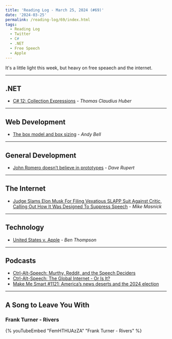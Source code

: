 ```yaml
---
title: 'Reading Log - March 25, 2024 (#69)'
date: '2024-03-25'
permalink: /reading-log/69/index.html
tags:
  - Reading Log
  - Twitter
  - C#
  - .NET
  - Free Speech
  - Apple
---
```


It's a little light this week, but heavy on free speaech and the internet.
<!-- excerpt -->

---

## .NET

- [C# 12: Collection Expressions](https://www.thomasclaudiushuber.com/2024/03/19/csharp-12-collection-expressions/) - *Thomas Claudius Huber*

---

## Web Development

- [The box model and box sizing](https://piccalil.li/blog/the-box-model-and-box-sizing/) - *Andy Bell*

---

## General Development

- [John Romero doesn’t believe in prototypes](https://daverupert.com/2024/03/romero-doesnt-like-prototypes/) - *Dave Rupert*

---

## The Internet

- [Judge Slams Elon Musk For Filing Vexatious SLAPP Suit Against Critic, Calling Out How It Was Designed To Suppress Speech](https://www.techdirt.com/2024/03/25/judge-slams-elon-musk-for-filing-vexatious-slapp-suit-against-critic-calling-out-how-it-was-designed-to-suppress-speech/) - *Mike Masnick*

---

## Technology

- [United States v. Apple](https://stratechery.com/2024/united-states-v-apple/) - *Ben Thompson*

---

## Podcasts

- [Ctrl-Alt-Speech: Murthy, Reddit, and the Speech Deciders](https://www.buzzsprout.com/2315966/14747842-murthy-reddit-and-the-speech-deciders)
- [Ctrl-Alt-Speech: The Global Internet - Or Is It?](https://www.buzzsprout.com/2315966/14698023-the-global-internet-or-is-it)
- [Make Me Smart #1121: America’s news deserts and the 2024 election](https://www.marketplace.org/shows/make-me-smart/americas-news-deserts-and-the-2024-election/)

---

## A Song to Leave You With

### Frank Turner - Rivers

{% youTubeEmbed "FemHTHUAzZA" "Frank Turner - Rivers" %}

